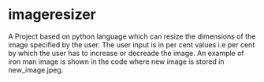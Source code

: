 # imageresizer
A Project based on python language which can resize the dimensions of the image specified by the user.
The user input is in per cent values i.e per cent by which the user has to increase or decreade the image.
An example of iron man image is shown in the code where new image is stored in new_image.jpeg.
